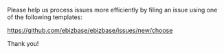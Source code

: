 <!-- trunk-ignore-all(markdownlint/MD041) -->
Please help us process issues more efficiently by filing an
issue using one of the following templates:

<https://github.com/ebizbase/ebizbase/issues/new/choose>

Thank you!
